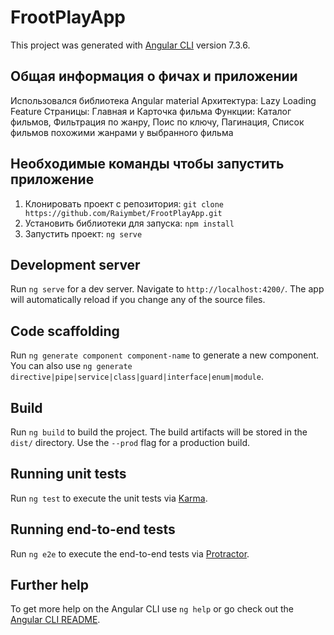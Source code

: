 # FrootPlayApp

This project was generated with [Angular CLI](https://github.com/angular/angular-cli) version 7.3.6.

## Общая информация о фичах и приложении

Использовался библиотека Angular material
Архитектура: Lazy Loading Feature
Страницы: Главная и Карточка фильма
Функции: Каталог фильмов, Фильтрация по жанру, Поис по ключу, Пагинация, Список фильмов похожими жанрами у выбранного фильма

## Необходимые команды чтобы запустить приложение

1. Клонировать проект с репозитория: `git clone https://github.com/Raiymbet/FrootPlayApp.git`
2. Установить библиотеки для запуска: `npm install`
3. Запустить проект: `ng serve`

## Development server

Run `ng serve` for a dev server. Navigate to `http://localhost:4200/`. The app will automatically reload if you change any of the source files.

## Code scaffolding

Run `ng generate component component-name` to generate a new component. You can also use `ng generate directive|pipe|service|class|guard|interface|enum|module`.

## Build

Run `ng build` to build the project. The build artifacts will be stored in the `dist/` directory. Use the `--prod` flag for a production build.

## Running unit tests

Run `ng test` to execute the unit tests via [Karma](https://karma-runner.github.io).

## Running end-to-end tests

Run `ng e2e` to execute the end-to-end tests via [Protractor](http://www.protractortest.org/).

## Further help

To get more help on the Angular CLI use `ng help` or go check out the [Angular CLI README](https://github.com/angular/angular-cli/blob/master/README.md).

